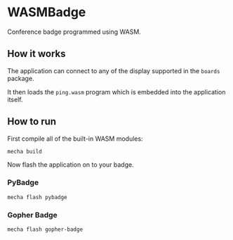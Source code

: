 # WASMBadge

Conference badge programmed using WASM.

## How it works

The application can connect to any of the display supported in the `boards` package.

It then loads the `ping.wasm` program which is embedded into the application itself.

## How to run

First compile all of the built-in WASM modules:

```
mecha build
```

Now flash the application on to your badge.

### PyBadge

```
mecha flash pybadge
```

### Gopher Badge

```
mecha flash gopher-badge
```
